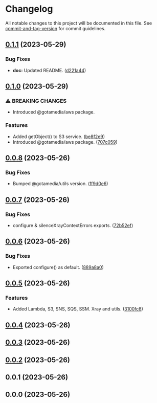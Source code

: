 # Changelog

All notable changes to this project will be documented in this file. See [commit-and-tag-version](https://github.com/absolute-version/commit-and-tag-version) for commit guidelines.

## [0.1.1](https://bitbucket.org/gotamedia/aws/compare/0.1.1..0.1.0) (2023-05-29)


### Bug Fixes

* **doc:** Updated README. ([d221a44](https://bitbucket.org/gotamedia/aws/commits/d221a44fce6cf1f7005779000b625fe7d3f54227))

## [0.1.0](https://bitbucket.org/gotamedia/aws/compare/0.1.0..0.0.8) (2023-05-29)


### ⚠ BREAKING CHANGES

* Introduced @gotamedia/aws package.

### Features

* Added getObject() to S3 service. ([be8f2e9](https://bitbucket.org/gotamedia/aws/commits/be8f2e9d3427b8dee00b33bd3af19faf32615131))
* Introduced @gotamedia/aws package. ([707c059](https://bitbucket.org/gotamedia/aws/commits/707c0598d11d55e7a9c843537a407f22ca03811b))

## [0.0.8](https://bitbucket.org/gotamedia/aws/compare/0.0.8..0.0.7) (2023-05-26)


### Bug Fixes

* Bumped @gotamedia/utils version. ([ff9d0e6](https://bitbucket.org/gotamedia/aws/commits/ff9d0e6f971f77890376b6efb0fb5e83d7319554))

## [0.0.7](https://bitbucket.org/gotamedia/aws/compare/0.0.7..0.0.6) (2023-05-26)


### Bug Fixes

* configure & silenceXrayContextErrors exports. ([72b52ef](https://bitbucket.org/gotamedia/aws/commits/72b52efd2d694d49656d85fd0db86d7c5daac789))

## [0.0.6](https://bitbucket.org/gotamedia/aws/compare/0.0.6..0.0.5) (2023-05-26)


### Bug Fixes

* Exported configure() as default. ([889a8a0](https://bitbucket.org/gotamedia/aws/commits/889a8a0a7cb1e272db950811a8379d0e4946be2e))

## [0.0.5](https://bitbucket.org/gotamedia/aws/compare/0.0.5..0.0.4) (2023-05-26)


### Features

* Added Lambda, S3, SNS, SQS, SSM. Xray and utils. ([3100fc8](https://bitbucket.org/gotamedia/aws/commits/3100fc8c153a2e0772922073b6cdd782ccb8fe23))

## [0.0.4](https://bitbucket.org/gotamedia/aws/compare/0.0.4..0.0.3) (2023-05-26)

## [0.0.3](https://bitbucket.org/gotamedia/aws/compare/0.0.3..0.0.2) (2023-05-26)

## [0.0.2](https://bitbucket.org/gotamedia/aws/compare/0.0.2..0.0.1) (2023-05-26)

## 0.0.1 (2023-05-26)

## 0.0.0 (2023-05-26)

